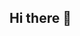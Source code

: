 ## Hi there 👋

<!--
**AlexaKiril/AlexaKiril** is a ✨ _special_ ✨ repository because its `README.md` (this file) appears on your GitHub profile.

- 🔭 I’m currently working on ...
- 🌱 I’m currently learning at Yandex Praktikum
- 💬 Ask me about ...
- 📫 How to reach me: Alexa456562566@ya.ru
- 😄 Pronouns: ...
- ⚡ Fun fact: ...
-->
